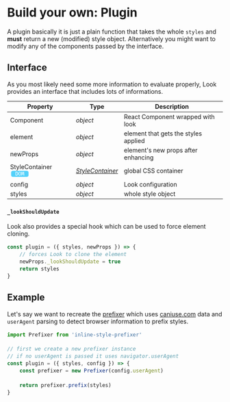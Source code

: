 # Build your own: Plugin

A plugin basically it is just a plain function that takes the whole `styles` and **must** return a new (modified) style object. Alternatively you might want to modify any of the components passed by the interface.

## Interface
As you most likely need some more information to evaluate properly, Look provides an interface that includes lots of informations.

| Property | Type | Description |
| -------- | ----------- | --- |
| Component | *object* | React Component wrapped with look |
| element | *object* | element that gets the styles applied |
| newProps | *object* | element's new props after enhancing |
| StyleContainer <img src="../res/dom-badge.png" height=15> | [*StyleContainer*](../dom/api/StyleContainer.md) | global CSS container |
| config | *object* | Look configuration |
| styles | *object* | whole style object |

#### `_lookShouldUpdate`
Look also provides a special hook which can be used to force element cloning.
```javascript
const plugin = ({ styles, newProps }) => {
	// forces Look to clone the element
	newProps._lookShouldUpdate = true
	return styles
}
```

## Example
Let's say we want to recreate the [prefixer](../plugins/Prefixer.md) which uses [caniuse.com](caniuse.com) data and `userAgent` parsing to detect browser information to prefix styles.
```javascript
import Prefixer from 'inline-style-prefixer'

// first we create a new prefixer instance
// if no userAgent is passed it uses navigator.userAgent
const plugin = ({ styles, config }) => {
	const prefixer = new Prefixer(config.userAgent)

	return prefixer.prefix(styles)
}
```
